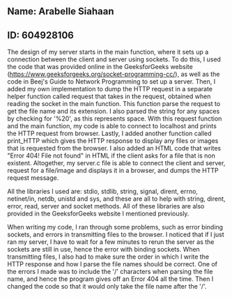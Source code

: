 ## Name: Arabelle Siahaan
## ID: 604928106

The design of my server starts in the main function, where it sets up a connection between the client and server 
using sockets. To do this, I used the code that was provided online in the GeeksforGeeks website (https://www.geeksforgeeks.org/socket-programming-cc/), as well as the code in Beej's Guide to Network Programming to set up
a server. Then, I added my own implementation to dump the HTTP request in a separate helper function called 
request that takes in the request, obtained when reading the socket in the main function. 
This function parse the request to get the file name and its extension. I also parsed the string for any 
spaces by checking for '%20', as this represents space. With this request function and the main function, my code is able
to connect to localhost and prints the HTTP request from browser. Lastly, I added another function called print_HTTP 
which gives the HTTP response to display any files or images that is requested from the browser. 
I also added an HTML code that writes "Error 404! File not found" in HTML if the client asks for a file that is non existent. 
Altogether, my server.c file is able to connect the client and server, request for a file/image and displays
it in a browser, and dumps the HTTP request message.

All the libraries I used are: stdio, stdlib, string, signal, dirent, errno, netinet/in, netdb, unistd and sys, and these are 
all to help with string, dirent, error, read, server and socket methods. All of these libraries are also provided in 
the GeeksforGeeks website I mentioned previously.

When writing my code, I ran through some problems, such as error binding sockets, and errors in transmitting files to 
the browser. I noticed that if I just ran my server, I have to wait for a few minutes to rerun the server as the 
sockets are still in use, hence the error with binding sockets. When transmitting files, I also had to make sure 
the order in which I write the HTTP response and how I parse the file names should be correct. 
One of the errors I made was to include the '/' characters when parsing the file name, and hence the program gives 
off an Error 404 all the time. Then I changed the code so that it would only take the file name after the '/'.
